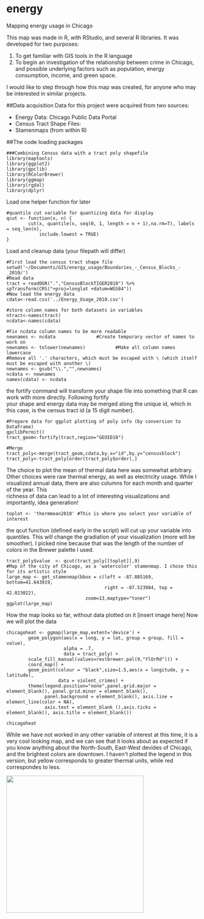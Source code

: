 # energy
Mapping energy usage in Chicago

This map was made in R, with RStudio, and several R libraries. It was developed for two purposes:

1. To get familiar with GIS tools in the R language
2. To begin an investigation of the relationship between crime in Chicago, and possible underlying factors such as population, energy consumption, income, and green space.

I would like to step through how this map was created, for anyone who may be interested in similar projects.

##Data acquisition
Data for this project were acquired from two sources:
- Energy Data: Chicago Public Data Portal
- Census Tract Shape Files: 
- Stamenmaps (from within R)

##The code
loading packages
```
###Combining Census data with a tract poly shapefile
library(maptools)
library(ggplot2)
library(gpclib)
library(RColorBrewer)
library(ggmap)
library(rgdal)
library(dplyr)
```
Load one helper function for later
```
#quantile cut variable for quantizing data for display
qcut <- function(x, n) {
        cut(x, quantile(x, seq(0, 1, length = n + 1),na.rm=T), labels = seq_len(n),
            include.lowest = TRUE)
}
```
Load and cleanup data (your filepath will differ)
```
#First load the census tract shape file
setwd('~/Documents/GIS/energy_usage/Boundaries_-_Census_Blocks_-_2010/')
#Read data
tract = readOGR(".","CensusBlockTIGER2010") %>% spTransform(CRS("+proj=longlat +datum=WGS84"))
#Now load the energy data
cdata<-read.csv('../Energy_Usage_2010.csv')

#store column names for both datasets in variables
ntract<-names(tract)
ncdata<-names(cdata) 

#Fix ncdata column names to be more readable
newnames <- ncdata               #Create temporary vector of names to work on
newnames <- tolower(newnames)           #Make all column names lowercase
#Remove all '.' characters, which must be escaped with \ (which itself must be escaped with another \)
newnames <- gsub("\\.","",newnames)     
ncdata <- newnames  
names(cdata) <- ncdata
```
the fortify command will transform your shape file into something that R can work with more directly. Following fortify  
your shape and energy data may be merged along the unique id, which in this case, is the census tract id (a 15 digit number).
```
#Prepare data for ggplot plotting of poly info (by conversion to DataFrame)
gpclibPermit()
tract_geom<-fortify(tract,region="GEOID10")

#Merge
tract_poly<-merge(tract_geom,cdata,by.x="id",by.y="censusblock")
tract_poly<-tract_poly[order(tract_poly$order),]
```
The choice to plot the mean of thermal data here was somewhat arbitrary. Other choices were raw thermal energy, as well
as electricity usage. While I visualized annual data, there are also columns for each month and quarter of the year. This  
richness of data can lead to a lot of interesting visualizations and importantly, idea generation!
```
toplot <- 'thermmean2010' #This is where you select your variable of interest
```
the qcut function (defined early in the script) will cut up your variable into quantiles. This will change the
gradiation of your visualization (more will be smoother). I picked nine because that was the length of the number of colors 
in the Brewer palette I used.
```
tract_poly$value  <- qcut(tract_poly[[toplot]],9) 
#Map of the city of Chicago, as a 'watercolor' stamenmap. I chose this for its artistic style
large_map <- get_stamenmap(bbox = c(left = -87.885169, bottom=41.643919,
                                    right = -87.523984, top = 42.023022),
                             zoom=13,maptype="toner")
ggplot(large_map)
```
How the map looks so far, without data plotted on it
[insert image here]
Now we will plot the data
```
chicagoheat <- ggmap(large_map,extent='device') +
        geom_polygon(aes(x = long, y = lat, group = group, fill = value),
                     alpha = .7,
                     data = tract_poly) +
        scale_fill_manual(values=rev(brewer.pal(9,"YlOrRd"))) +
        coord_map() +
        geom_point(colour = "black",size=1.5,aes(x = longitude, y = latitude),
                   data = violent_crimes) +
        theme(legend.position="none",panel.grid.major = element_blank(), panel.grid.minor = element_blank(),
              panel.background = element_blank(), axis.line = element_line(color = NA),
              axis.text = element_blank (),axis.ticks = element_blank(), axis.title = element_blank())

chicagoheat
```
While we have not worked in any other variable of interest at this time, it is a very cool looking map, and we can see that it looks about as expected if you know anything about the North-South, East-West devides of Chicago, and the brightest colors are downtown. I haven't plotted the legend in this version, but yellow corresponds to greater thermal units, while red correspondes to less. 


<a href="url"><img src="http://home.uchicago.edu/~pbwilliams/images/chicagoheat.png" align="left" height="360" ></a>



